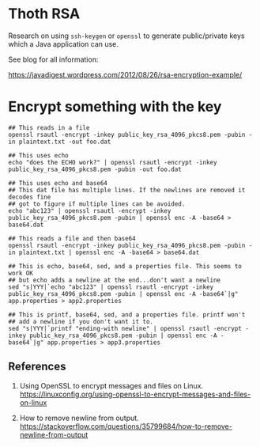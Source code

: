 # Thoth RSA

Research on using `ssh-keygen` or `openssl` to generate public/private keys
which a Java application can use.

See blog for all information:

<https://javadigest.wordpress.com/2012/08/26/rsa-encryption-example/>


# Encrypt something with the key

```text
## This reads in a file
openssl rsautl -encrypt -inkey public_key_rsa_4096_pkcs8.pem -pubin -in plaintext.txt -out foo.dat 
```

```text
## This uses echo
echo "does the ECHO work?" | openssl rsautl -encrypt -inkey public_key_rsa_4096_pkcs8.pem -pubin -out foo.dat
```

```text
## This uses echo and base64
## This dat file has multiple lines. If the newlines are removed it decodes fine
## got to figure if multiple lines can be avoided.
echo "abc123" | openssl rsautl -encrypt -inkey public_key_rsa_4096_pkcs8.pem -pubin | openssl enc -A -base64 > base64.dat
```

```text
## This reads a file and then base64
openssl rsautl -encrypt -inkey public_key_rsa_4096_pkcs8.pem -pubin -in plaintext.txt | openssl enc -A -base64 > base64.dat
```

```text
## This is echo, base64, sed, and a properties file. This seems to work OK
## but echo adds a newline at the end...don't want a newline
sed "s|YYY|`echo "abc123" | openssl rsautl -encrypt -inkey public_key_rsa_4096_pkcs8.pem -pubin | openssl enc -A -base64`|g" app.properties > app2.properties
```

```text
## This is printf, base64, sed, and a properties file. printf won't
## add a newline if you don't want it to.
sed "s|YYY|`printf "ending-with newline" | openssl rsautl -encrypt -inkey public_key_rsa_4096_pkcs8.pem -pubin | openssl enc -A -base64`|g" app.properties > app3.properties
```

## References
1. Using OpenSSL to encrypt messages and files on Linux. <https://linuxconfig.org/using-openssl-to-encrypt-messages-and-files-on-linux>

2. How to remove newline from output. <https://stackoverflow.com/questions/35799684/how-to-remove-newline-from-output>
